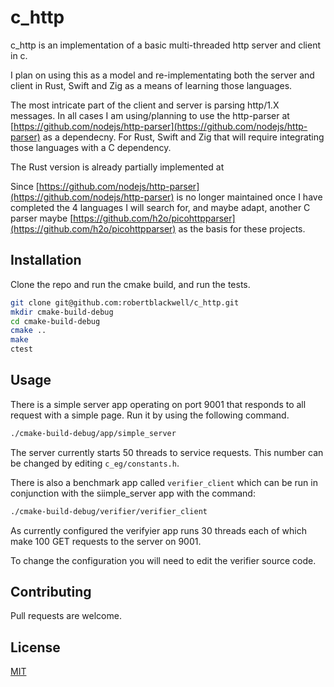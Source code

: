 # c_http

c_http is an implementation of a basic  multi-threaded http server and client in c.

I plan on using this as a model and re-implementating both the server and client in Rust, Swift and Zig 
as a means of learning those languages.

The most intricate part of the client and server is parsing http/1.X messages. In all cases I am using/planning to use
the http-parser at [https://github.com/nodejs/http-parser](https://github.com/nodejs/http-parser) 
as a dependecny. For Rust, Swift and Zig that will require integrating those languages with
a C dependency.

The Rust version is already partially implemented at []()

Since [https://github.com/nodejs/http-parser](https://github.com/nodejs/http-parser) is no longer maintained once 
I have completed the 4 languages I will search for, and maybe adapt, another C parser maybe 
[https://github.com/h2o/picohttpparser](https://github.com/h2o/picohttpparser) as the basis for these projects.

## Installation

Clone the repo and run the cmake build, and run the tests.

```bash
git clone git@github.com:robertblackwell/c_http.git
mkdir cmake-build-debug
cd cmake-build-debug
cmake ..
make
ctest
```
## Usage

There is a simple server app operating on port 9001 that responds to all request with a simple page. Run it 
by using the following command.
```bash
./cmake-build-debug/app/simple_server
```
The server currently starts 50 threads to service requests. This number can be changed by editing `c_eg/constants.h`.


There is also a benchmark app called `verifier_client` which can be run in conjunction with the siimple_server app
with the command:

```bash
./cmake-build-debug/verifier/verifier_client
```

As currently configured the verifyier app runs 30 threads each of which make 100 GET requests to the server on 9001.

To change the configuration you will need to edit the verifier source code.

## Contributing
Pull requests are welcome.

## License
[MIT](https://choosealicense.com/licenses/mit/)
